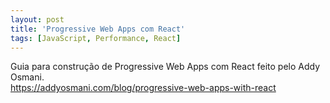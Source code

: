 ```yaml
---
layout: post
title: 'Progressive Web Apps com React'
tags: [JavaScript, Performance, React]
---
```


Guia para construção de Progressive Web Apps com React feito pelo Addy Osmani.<br>
<https://addyosmani.com/blog/progressive-web-apps-with-react>
